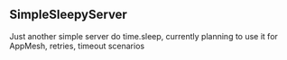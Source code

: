 ## SimpleSleepyServer

Just another simple server do time.sleep, currently planning to use it for AppMesh, retries, timeout scenarios

